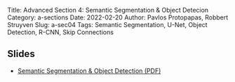 Title: Advanced Section 4: Semantic Segmentation & Object Detecion
Category: a-sections
Date: 2022-02-20
Author: Pavlos Protopapas, Robbert Struyven
Slug: a-sec04
Tags: Semantic Segmentation, U-Net, Object Detection, R-CNN, Skip Connections 

## Slides
- [Semantic Segmentation & Object Detection (PDF)]({static}a-sec4_semantic_segmentation.pdf)
